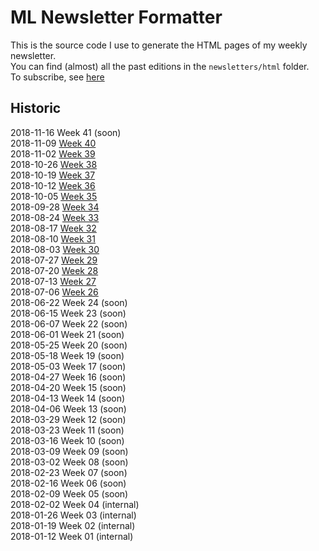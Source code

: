 # ML Newsletter Formatter

This is the source code I use to generate the HTML pages of my weekly newsletter.  
You can find (almost) all the past editions in the `newsletters/html` folder.  
To subscribe, see [here](https://twitter.us19.list-manage.com/subscribe?u=cd061bd2d50f684b5f1991b12&id=b6816931f0)  

## Historic

2018-11-16 Week 41 (soon)  
2018-11-09 [Week 40](https://us19.campaign-archive.com/?u=cd061bd2d50f684b5f1991b12&id=ccd82e81a8)  
2018-11-02 [Week 39](https://us19.campaign-archive.com/?u=cd061bd2d50f684b5f1991b12&id=82c0c80083)  
2018-10-26 [Week 38](https://us19.campaign-archive.com/?u=cd061bd2d50f684b5f1991b12&id=f85cac32ed)  
2018-10-19 [Week 37](https://us19.campaign-archive.com/?u=cd061bd2d50f684b5f1991b12&id=d5169be3d9)  
2018-10-12 [Week 36](https://us19.campaign-archive.com/?u=cd061bd2d50f684b5f1991b12&id=97e93634e8)  
2018-10-05 [Week 35](https://us19.campaign-archive.com/?u=cd061bd2d50f684b5f1991b12&id=fe68dba1f8)  
2018-09-28 [Week 34](https://us19.campaign-archive.com/?u=cd061bd2d50f684b5f1991b12&id=19ac790fd8)  
2018-08-24 [Week 33](https://us18.campaign-archive.com/?u=da28f86966bc81dc040b5e2a6&id=154d961a44)  
2018-08-17 [Week 32](https://us18.campaign-archive.com/?u=da28f86966bc81dc040b5e2a6&id=c2a613bcd1)  
2018-08-10 [Week 31](https://us18.campaign-archive.com/?u=da28f86966bc81dc040b5e2a6&id=6977df2ccc)  
2018-08-03 [Week 30](https://us18.campaign-archive.com/?u=da28f86966bc81dc040b5e2a6&id=072f8285e7)  
2018-07-27 [Week 29](https://us18.campaign-archive.com/?u=da28f86966bc81dc040b5e2a6&id=3948b908e0)  
2018-07-20 [Week 28](https://us18.campaign-archive.com/?u=da28f86966bc81dc040b5e2a6&id=67fa800dda)  
2018-07-13 [Week 27](https://us18.campaign-archive.com/?u=da28f86966bc81dc040b5e2a6&id=db0304ea47)  
2018-07-06 [Week 26](https://us18.campaign-archive.com/?u=da28f86966bc81dc040b5e2a6&id=04a376a658)  
2018-06-22 Week 24 (soon)  
2018-06-15 Week 23 (soon)  
2018-06-07 Week 22 (soon)  
2018-06-01 Week 21 (soon)  
2018-05-25 Week 20 (soon)  
2018-05-18 Week 19 (soon)  
2018-05-03 Week 17 (soon)  
2018-04-27 Week 16 (soon)  
2018-04-20 Week 15 (soon)  
2018-04-13 Week 14 (soon)  
2018-04-06 Week 13 (soon)  
2018-03-29 Week 12 (soon)  
2018-03-23 Week 11 (soon)  
2018-03-16 Week 10 (soon)  
2018-03-09 Week 09 (soon)  
2018-03-02 Week 08 (soon)  
2018-02-23 Week 07 (soon)  
2018-02-16 Week 06 (soon)  
2018-02-09 Week 05 (soon)  
2018-02-02 Week 04 (internal)  
2018-01-26 Week 03 (internal)  
2018-01-19 Week 02 (internal)  
2018-01-12 Week 01 (internal)  
